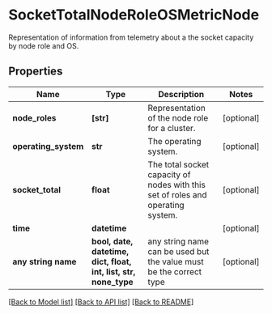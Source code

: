 # SocketTotalNodeRoleOSMetricNode

Representation of information from telemetry about a the socket capacity by node role and OS.

## Properties
Name | Type | Description | Notes
------------ | ------------- | ------------- | -------------
**node_roles** | **[str]** | Representation of the node role for a cluster. | [optional]
**operating_system** | **str** | The operating system. | [optional]
**socket_total** | **float** | The total socket capacity of nodes with this set of roles and operating system. | [optional]
**time** | **datetime** |  | [optional]
**any string name** | **bool, date, datetime, dict, float, int, list, str, none_type** | any string name can be used but the value must be the correct type | [optional]

[[Back to Model list]](../README.md#documentation-for-models) [[Back to API list]](../README.md#documentation-for-api-endpoints) [[Back to README]](../README.md)
